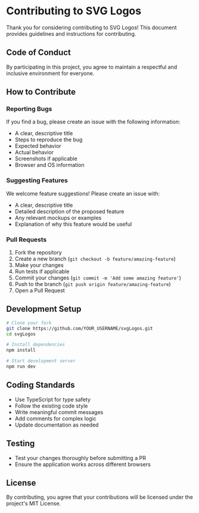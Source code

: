 # Contributing to SVG Logos

Thank you for considering contributing to SVG Logos! This document provides guidelines and instructions for contributing.

## Code of Conduct

By participating in this project, you agree to maintain a respectful and inclusive environment for everyone.

## How to Contribute

### Reporting Bugs

If you find a bug, please create an issue with the following information:
- A clear, descriptive title
- Steps to reproduce the bug
- Expected behavior
- Actual behavior
- Screenshots if applicable
- Browser and OS information

### Suggesting Features

We welcome feature suggestions! Please create an issue with:
- A clear, descriptive title
- Detailed description of the proposed feature
- Any relevant mockups or examples
- Explanation of why this feature would be useful

### Pull Requests

1. Fork the repository
2. Create a new branch (`git checkout -b feature/amazing-feature`)
3. Make your changes
4. Run tests if applicable
5. Commit your changes (`git commit -m 'Add some amazing feature'`)
6. Push to the branch (`git push origin feature/amazing-feature`)
7. Open a Pull Request

## Development Setup

```bash
# Clone your fork
git clone https://github.com/YOUR_USERNAME/svgLogos.git
cd svgLogos

# Install dependencies
npm install

# Start development server
npm run dev
```

## Coding Standards

- Use TypeScript for type safety
- Follow the existing code style
- Write meaningful commit messages
- Add comments for complex logic
- Update documentation as needed

## Testing

- Test your changes thoroughly before submitting a PR
- Ensure the application works across different browsers

## License

By contributing, you agree that your contributions will be licensed under the project's MIT License.
